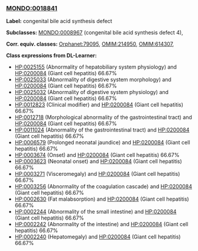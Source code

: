 
### [MONDO:0018841](http://purl.obolibrary.org/obo/MONDO_0018841)
**Label:** congenital bile acid synthesis defect

**Subclasses:** [MONDO:0008967](http://purl.obolibrary.org/obo/MONDO_0008967) (congenital bile acid synthesis defect 4), 

**Corr. equiv. classes:** [Orphanet:79095](http://www.orpha.net/ORDO/Orphanet_79095), [OMIM:214950](http://purl.obolibrary.org/obo/OMIM_214950), [OMIM:614307](http://purl.obolibrary.org/obo/OMIM_614307), 

**Class expressions from DL-Learner:**

- [HP:0025155](http://purl.obolibrary.org/obo/HP_0025155) (Abnormality of hepatobiliary system physiology) and [HP:0200084](http://purl.obolibrary.org/obo/HP_0200084) (Giant cell hepatitis) 66.67%
- [HP:0025033](http://purl.obolibrary.org/obo/HP_0025033) (Abnormality of digestive system morphology) and [HP:0200084](http://purl.obolibrary.org/obo/HP_0200084) (Giant cell hepatitis) 66.67%
- [HP:0025032](http://purl.obolibrary.org/obo/HP_0025032) (Abnormality of digestive system physiology) and [HP:0200084](http://purl.obolibrary.org/obo/HP_0200084) (Giant cell hepatitis) 66.67%
- [HP:0012823](http://purl.obolibrary.org/obo/HP_0012823) (Clinical modifier) and [HP:0200084](http://purl.obolibrary.org/obo/HP_0200084) (Giant cell hepatitis) 66.67%
- [HP:0012718](http://purl.obolibrary.org/obo/HP_0012718) (Morphological abnormality of the gastrointestinal tract) and [HP:0200084](http://purl.obolibrary.org/obo/HP_0200084) (Giant cell hepatitis) 66.67%
- [HP:0011024](http://purl.obolibrary.org/obo/HP_0011024) (Abnormality of the gastrointestinal tract) and [HP:0200084](http://purl.obolibrary.org/obo/HP_0200084) (Giant cell hepatitis) 66.67%
- [HP:0006579](http://purl.obolibrary.org/obo/HP_0006579) (Prolonged neonatal jaundice) and [HP:0200084](http://purl.obolibrary.org/obo/HP_0200084) (Giant cell hepatitis) 66.67%
- [HP:0003674](http://purl.obolibrary.org/obo/HP_0003674) (Onset) and [HP:0200084](http://purl.obolibrary.org/obo/HP_0200084) (Giant cell hepatitis) 66.67%
- [HP:0003623](http://purl.obolibrary.org/obo/HP_0003623) (Neonatal onset) and [HP:0200084](http://purl.obolibrary.org/obo/HP_0200084) (Giant cell hepatitis) 66.67%
- [HP:0003271](http://purl.obolibrary.org/obo/HP_0003271) (Visceromegaly) and [HP:0200084](http://purl.obolibrary.org/obo/HP_0200084) (Giant cell hepatitis) 66.67%
- [HP:0003256](http://purl.obolibrary.org/obo/HP_0003256) (Abnormality of the coagulation cascade) and [HP:0200084](http://purl.obolibrary.org/obo/HP_0200084) (Giant cell hepatitis) 66.67%
- [HP:0002630](http://purl.obolibrary.org/obo/HP_0002630) (Fat malabsorption) and [HP:0200084](http://purl.obolibrary.org/obo/HP_0200084) (Giant cell hepatitis) 66.67%
- [HP:0002244](http://purl.obolibrary.org/obo/HP_0002244) (Abnormality of the small intestine) and [HP:0200084](http://purl.obolibrary.org/obo/HP_0200084) (Giant cell hepatitis) 66.67%
- [HP:0002242](http://purl.obolibrary.org/obo/HP_0002242) (Abnormality of the intestine) and [HP:0200084](http://purl.obolibrary.org/obo/HP_0200084) (Giant cell hepatitis) 66.67%
- [HP:0002240](http://purl.obolibrary.org/obo/HP_0002240) (Hepatomegaly) and [HP:0200084](http://purl.obolibrary.org/obo/HP_0200084) (Giant cell hepatitis) 66.67%


